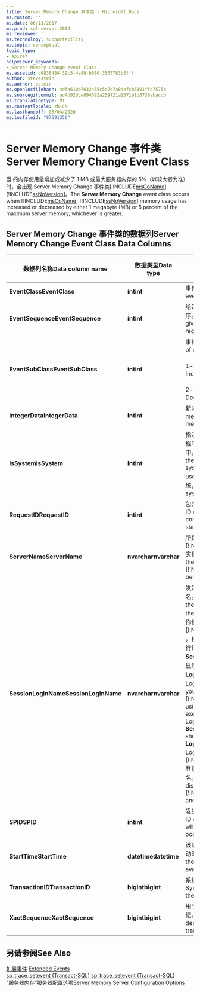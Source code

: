 ```yaml
---
title: Server Memory Change 事件类 | Microsoft Docs
ms.custom: ''
ms.date: 06/13/2017
ms.prod: sql-server-2014
ms.reviewer: ''
ms.technology: supportability
ms.topic: conceptual
topic_type:
- apiref
helpviewer_keywords:
- Server Memory Change event class
ms.assetid: c9836484-39c5-4a89-b080-3567783b6fff
author: stevestein
ms.author: sstein
ms.openlocfilehash: 4dfa610b7632455c5d7d7a84efcb6101ffc7575b
ms.sourcegitcommit: ad4d92dce894592a259721a1571b1d8736abacdb
ms.translationtype: MT
ms.contentlocale: zh-CN
ms.lasthandoff: 08/04/2020
ms.locfileid: "87591356"
---
```

# <a name="server-memory-change-event-class"></a><span data-ttu-id="e2856-102">Server Memory Change 事件类</span><span class="sxs-lookup"><span data-stu-id="e2856-102">Server Memory Change Event Class</span></span>
  <span data-ttu-id="e2856-103">当   的内存使用量增加或减少了 1 MB 或最大服务器内存的 5%（以较大者为准）时，会出现 Server Memory Change 事件类[!INCLUDE[msCoName](../../includes/msconame-md.md)][!INCLUDE[ssNoVersion](../../includes/ssnoversion-md.md)]。</span><span class="sxs-lookup"><span data-stu-id="e2856-103">The **Server Memory Change** event class occurs when [!INCLUDE[msCoName](../../includes/msconame-md.md)] [!INCLUDE[ssNoVersion](../../includes/ssnoversion-md.md)] memory usage has increased or decreased by either 1 megabyte (MB) or 5 percent of the maximum server memory, whichever is greater.</span></span>  
  
## <a name="server-memory-change-event-class-data-columns"></a><span data-ttu-id="e2856-104">Server Memory Change 事件类的数据列</span><span class="sxs-lookup"><span data-stu-id="e2856-104">Server Memory Change Event Class Data Columns</span></span>  
  
|<span data-ttu-id="e2856-105">数据列名称</span><span class="sxs-lookup"><span data-stu-id="e2856-105">Data column name</span></span>|<span data-ttu-id="e2856-106">数据类型</span><span class="sxs-lookup"><span data-stu-id="e2856-106">Data type</span></span>|<span data-ttu-id="e2856-107">说明</span><span class="sxs-lookup"><span data-stu-id="e2856-107">Description</span></span>|<span data-ttu-id="e2856-108">列 ID</span><span class="sxs-lookup"><span data-stu-id="e2856-108">Column ID</span></span>|<span data-ttu-id="e2856-109">是</span><span class="sxs-lookup"><span data-stu-id="e2856-109">Yes</span></span>|  
|----------------------|---------------|-----------------|---------------|---------|  
|<span data-ttu-id="e2856-110">**EventClass**</span><span class="sxs-lookup"><span data-stu-id="e2856-110">**EventClass**</span></span>|<span data-ttu-id="e2856-111">**int**</span><span class="sxs-lookup"><span data-stu-id="e2856-111">**int**</span></span>|<span data-ttu-id="e2856-112">事件类型 = 81。</span><span class="sxs-lookup"><span data-stu-id="e2856-112">Type of event = 81.</span></span>|<span data-ttu-id="e2856-113">27</span><span class="sxs-lookup"><span data-stu-id="e2856-113">27</span></span>|<span data-ttu-id="e2856-114">否</span><span class="sxs-lookup"><span data-stu-id="e2856-114">No</span></span>|  
|<span data-ttu-id="e2856-115">**EventSequence**</span><span class="sxs-lookup"><span data-stu-id="e2856-115">**EventSequence**</span></span>|<span data-ttu-id="e2856-116">**int**</span><span class="sxs-lookup"><span data-stu-id="e2856-116">**int**</span></span>|<span data-ttu-id="e2856-117">给定事件在请求中的顺序。</span><span class="sxs-lookup"><span data-stu-id="e2856-117">Sequence of a given event within the request.</span></span>|<span data-ttu-id="e2856-118">51</span><span class="sxs-lookup"><span data-stu-id="e2856-118">51</span></span>|<span data-ttu-id="e2856-119">否</span><span class="sxs-lookup"><span data-stu-id="e2856-119">No</span></span>|  
|<span data-ttu-id="e2856-120">**EventSubClass**</span><span class="sxs-lookup"><span data-stu-id="e2856-120">**EventSubClass**</span></span>|<span data-ttu-id="e2856-121">**int**</span><span class="sxs-lookup"><span data-stu-id="e2856-121">**int**</span></span>|<span data-ttu-id="e2856-122">事件子类的类型。</span><span class="sxs-lookup"><span data-stu-id="e2856-122">Type of event subclass.</span></span><br /><br /> <span data-ttu-id="e2856-123">1= 内存增加</span><span class="sxs-lookup"><span data-stu-id="e2856-123">1=Memory Increase</span></span><br /><br /> <span data-ttu-id="e2856-124">2= 内存减少</span><span class="sxs-lookup"><span data-stu-id="e2856-124">2=Memory Decrease</span></span>|<span data-ttu-id="e2856-125">21</span><span class="sxs-lookup"><span data-stu-id="e2856-125">21</span></span>|<span data-ttu-id="e2856-126">是</span><span class="sxs-lookup"><span data-stu-id="e2856-126">Yes</span></span>|  
|<span data-ttu-id="e2856-127">**IntegerData**</span><span class="sxs-lookup"><span data-stu-id="e2856-127">**IntegerData**</span></span>|<span data-ttu-id="e2856-128">**int**</span><span class="sxs-lookup"><span data-stu-id="e2856-128">**int**</span></span>|<span data-ttu-id="e2856-129">新内存大小 (MB)。</span><span class="sxs-lookup"><span data-stu-id="e2856-129">New memory size, in megabytes (MB).</span></span>|<span data-ttu-id="e2856-130">25</span><span class="sxs-lookup"><span data-stu-id="e2856-130">25</span></span>|<span data-ttu-id="e2856-131">是</span><span class="sxs-lookup"><span data-stu-id="e2856-131">Yes</span></span>|  
|<span data-ttu-id="e2856-132">**IsSystem**</span><span class="sxs-lookup"><span data-stu-id="e2856-132">**IsSystem**</span></span>|<span data-ttu-id="e2856-133">**int**</span><span class="sxs-lookup"><span data-stu-id="e2856-133">**int**</span></span>|<span data-ttu-id="e2856-134">指示事件是发生在系统进程中还是发生在用户进程中。</span><span class="sxs-lookup"><span data-stu-id="e2856-134">Indicates whether the event occurred on a system process or a user process.</span></span> <span data-ttu-id="e2856-135">1 = 系统，0 = 用户。</span><span class="sxs-lookup"><span data-stu-id="e2856-135">1 = system, 0 = user.</span></span>|<span data-ttu-id="e2856-136">60</span><span class="sxs-lookup"><span data-stu-id="e2856-136">60</span></span>|<span data-ttu-id="e2856-137">是</span><span class="sxs-lookup"><span data-stu-id="e2856-137">Yes</span></span>|  
|<span data-ttu-id="e2856-138">**RequestID**</span><span class="sxs-lookup"><span data-stu-id="e2856-138">**RequestID**</span></span>|<span data-ttu-id="e2856-139">**int**</span><span class="sxs-lookup"><span data-stu-id="e2856-139">**int**</span></span>|<span data-ttu-id="e2856-140">包含该语句的请求的 ID。</span><span class="sxs-lookup"><span data-stu-id="e2856-140">ID of the request containing the statement.</span></span>|<span data-ttu-id="e2856-141">49</span><span class="sxs-lookup"><span data-stu-id="e2856-141">49</span></span>|<span data-ttu-id="e2856-142">是</span><span class="sxs-lookup"><span data-stu-id="e2856-142">Yes</span></span>|  
|<span data-ttu-id="e2856-143">**ServerName**</span><span class="sxs-lookup"><span data-stu-id="e2856-143">**ServerName**</span></span>|<span data-ttu-id="e2856-144">**nvarchar**</span><span class="sxs-lookup"><span data-stu-id="e2856-144">**nvarchar**</span></span>|<span data-ttu-id="e2856-145">所跟踪的 [!INCLUDE[ssNoVersion](../../includes/ssnoversion-md.md)] 实例的名称。</span><span class="sxs-lookup"><span data-stu-id="e2856-145">Name of the instance of [!INCLUDE[ssNoVersion](../../includes/ssnoversion-md.md)] being traced.</span></span>|<span data-ttu-id="e2856-146">26</span><span class="sxs-lookup"><span data-stu-id="e2856-146">26</span></span>|<span data-ttu-id="e2856-147">否</span><span class="sxs-lookup"><span data-stu-id="e2856-147">No</span></span>|  
|<span data-ttu-id="e2856-148">**SessionLoginName**</span><span class="sxs-lookup"><span data-stu-id="e2856-148">**SessionLoginName**</span></span>|<span data-ttu-id="e2856-149">**nvarchar**</span><span class="sxs-lookup"><span data-stu-id="e2856-149">**nvarchar**</span></span>|<span data-ttu-id="e2856-150">发起会话的用户的登录名。</span><span class="sxs-lookup"><span data-stu-id="e2856-150">The login name of the user who originated the session.</span></span> <span data-ttu-id="e2856-151">例如，如果你使用 Login1 连接到 [!INCLUDE[ssNoVersion](../../includes/ssnoversion-md.md)] ，再以 Login2 的身份执行语句，则 **SessionLoginName** 将显示 Login1，而 **LoginName** 将显示 Login2。</span><span class="sxs-lookup"><span data-stu-id="e2856-151">For example, if you connect to [!INCLUDE[ssNoVersion](../../includes/ssnoversion-md.md)] using Login1 and execute a statement as Login2, **SessionLoginName** shows Login1 and **LoginName** shows Login2.</span></span> <span data-ttu-id="e2856-152">此列将同时显示 [!INCLUDE[ssNoVersion](../../includes/ssnoversion-md.md)] 登录名和 Windows 登录名。</span><span class="sxs-lookup"><span data-stu-id="e2856-152">This column displays both [!INCLUDE[ssNoVersion](../../includes/ssnoversion-md.md)] and Windows logins.</span></span>|<span data-ttu-id="e2856-153">64</span><span class="sxs-lookup"><span data-stu-id="e2856-153">64</span></span>|<span data-ttu-id="e2856-154">是</span><span class="sxs-lookup"><span data-stu-id="e2856-154">Yes</span></span>|  
|<span data-ttu-id="e2856-155">**SPID**</span><span class="sxs-lookup"><span data-stu-id="e2856-155">**SPID**</span></span>|<span data-ttu-id="e2856-156">**int**</span><span class="sxs-lookup"><span data-stu-id="e2856-156">**int**</span></span>|<span data-ttu-id="e2856-157">发生该事件的会话的 ID。</span><span class="sxs-lookup"><span data-stu-id="e2856-157">ID of the session on which the event occurred.</span></span>|<span data-ttu-id="e2856-158">12</span><span class="sxs-lookup"><span data-stu-id="e2856-158">12</span></span>|<span data-ttu-id="e2856-159">是</span><span class="sxs-lookup"><span data-stu-id="e2856-159">Yes</span></span>|  
|<span data-ttu-id="e2856-160">**StartTime**</span><span class="sxs-lookup"><span data-stu-id="e2856-160">**StartTime**</span></span>|<span data-ttu-id="e2856-161">**datetime**</span><span class="sxs-lookup"><span data-stu-id="e2856-161">**datetime**</span></span>|<span data-ttu-id="e2856-162">该事件（如果存在）的启动时间。</span><span class="sxs-lookup"><span data-stu-id="e2856-162">Time at which the event started, if available.</span></span>|<span data-ttu-id="e2856-163">14</span><span class="sxs-lookup"><span data-stu-id="e2856-163">14</span></span>|<span data-ttu-id="e2856-164">是</span><span class="sxs-lookup"><span data-stu-id="e2856-164">Yes</span></span>|  
|<span data-ttu-id="e2856-165">**TransactionID**</span><span class="sxs-lookup"><span data-stu-id="e2856-165">**TransactionID**</span></span>|<span data-ttu-id="e2856-166">**bigint**</span><span class="sxs-lookup"><span data-stu-id="e2856-166">**bigint**</span></span>|<span data-ttu-id="e2856-167">系统分配的事务 ID。</span><span class="sxs-lookup"><span data-stu-id="e2856-167">System-assigned ID of the transaction.</span></span>|<span data-ttu-id="e2856-168">4</span><span class="sxs-lookup"><span data-stu-id="e2856-168">4</span></span>|<span data-ttu-id="e2856-169">是</span><span class="sxs-lookup"><span data-stu-id="e2856-169">Yes</span></span>|  
|<span data-ttu-id="e2856-170">**XactSequence**</span><span class="sxs-lookup"><span data-stu-id="e2856-170">**XactSequence**</span></span>|<span data-ttu-id="e2856-171">**bigint**</span><span class="sxs-lookup"><span data-stu-id="e2856-171">**bigint**</span></span>|<span data-ttu-id="e2856-172">用于说明当前事务的标记。</span><span class="sxs-lookup"><span data-stu-id="e2856-172">Token that describes the current transaction.</span></span>|<span data-ttu-id="e2856-173">50</span><span class="sxs-lookup"><span data-stu-id="e2856-173">50</span></span>|<span data-ttu-id="e2856-174">是</span><span class="sxs-lookup"><span data-stu-id="e2856-174">Yes</span></span>|  
  
## <a name="see-also"></a><span data-ttu-id="e2856-175">另请参阅</span><span class="sxs-lookup"><span data-stu-id="e2856-175">See Also</span></span>  
 <span data-ttu-id="e2856-176">[扩展事件](../extended-events/extended-events.md) </span><span class="sxs-lookup"><span data-stu-id="e2856-176">[Extended Events](../extended-events/extended-events.md) </span></span>  
 <span data-ttu-id="e2856-177">[sp_trace_setevent (Transact-SQL)](/sql/relational-databases/system-stored-procedures/sp-trace-setevent-transact-sql) </span><span class="sxs-lookup"><span data-stu-id="e2856-177">[sp_trace_setevent &#40;Transact-SQL&#41;](/sql/relational-databases/system-stored-procedures/sp-trace-setevent-transact-sql) </span></span>  
 [<span data-ttu-id="e2856-178">“服务器内存”服务器配置选项</span><span class="sxs-lookup"><span data-stu-id="e2856-178">Server Memory Server Configuration Options</span></span>](../../database-engine/configure-windows/server-memory-server-configuration-options.md)  
  
  
